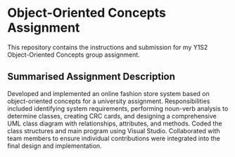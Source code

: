 # Object-Oriented Concepts Assignment
This repository contains the instructions and submission for my Y1S2 Object-Oriented Concepts group assignment.

## Summarised Assignment Description
Developed and implemented an online fashion store system based on object-oriented concepts for a university assignment. Responsibilities included identifying system requirements, performing noun-verb analysis to determine classes, creating CRC cards, and designing a comprehensive UML class diagram with relationships, attributes, and methods. Coded the class structures and main program using Visual Studio. Collaborated with team members to ensure individual contributions were integrated into the final design and implementation.
